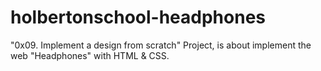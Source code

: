 # holbertonschool-headphones
"0x09. Implement a design from scratch" Project, is about implement the web "Headphones" with HTML &amp; CSS.
